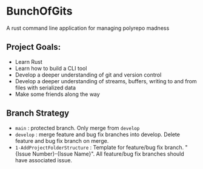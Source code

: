 # BunchOfGits
A rust command line application for managing polyrepo madness


## Project Goals:
- Learn Rust
- Learn how to build a CLI tool
- Develop a deeper understanding of git and version control
- Develop a deeper understanding of streams, buffers, writing to and from files with serialized data
- Make some friends along the way


## Branch Strategy
- `main` : protected branch. Only merge from `develop`
- `develop` : merge feature and bug fix branches into develop. Delete feature and bug fix branch on merge.
- `1-AddProjectFolderStructure` : Template for feature/bug fix branch. "{Issue Number}-{Issue Name}".  All feature/bug fix branches should have associated issue.

